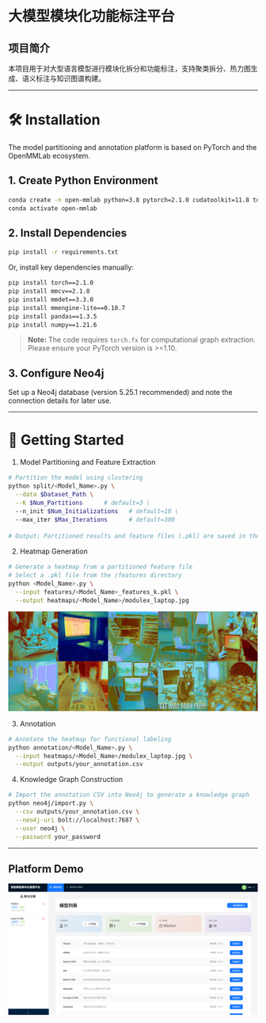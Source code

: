 # 大模型模块化功能标注平台

## 项目简介

本项目用于对大型语言模型进行模块化拆分和功能标注，支持聚类拆分、热力图生成、语义标注与知识图谱构建。

---

# 🛠 Installation

The model partitioning and annotation platform is based on PyTorch and the OpenMMLab ecosystem.

## 1. Create Python Environment

```bash
conda create -n open-mmlab python=3.8 pytorch=2.1.0 cudatoolkit=11.8 torchvision -c pytorch -y
conda activate open-mmlab
```

## 2. Install Dependencies

```bash
pip install -r requirements.txt
```

Or, install key dependencies manually:

```bash
pip install torch==2.1.0
pip install mmcv==2.1.0
pip install mmdet==3.3.0
pip install mmengine-lite==0.10.7
pip install pandas==1.3.5
pip install numpy==1.21.6
```

> **Note:** The code requires `torch.fx` for computational graph extraction. Please ensure your PyTorch version is >=1.10.

## 3. Configure Neo4j

Set up a Neo4j database (version 5.25.1 recommended) and note the connection details for later use.

---

# 🚀 Getting Started

1. Model Partitioning and Feature Extraction

```bash
# Partition the model using clustering
python split/<Model_Name>.py \
  --data $Dataset_Path \
  --K $Num_Partitions      # default=3 \
  --n_init $Num_Initializations   # default=10 \
  --max_iter $Max_Iterations      # default=300

# Output: Partitioned results and feature files (.pkl) are saved in the /features directory
```

2. Heatmap Generation

```bash
# Generate a heatmap from a partitioned feature file
# Select a .pkl file from the /features directory
python <Model_Name>.py \
  --input features/<Model_Name>_features_k.pkl \
  --output heatmaps/<Model_Name>/modulex_laptop.jpg
```

<img src="heatmaps/yolov3/module2_laptop.jpg" alt="Heatmap Example" width="600"/>

3. Annotation

```bash
# Annotate the heatmap for functional labeling
python annotation/<Model_Name>.py \
  --input heatmaps/<Model_Name>/modulex_laptop.jpg \
  --output outputs/your_annotation.csv
```

4. Knowledge Graph Construction

```bash
# Import the annotation CSV into Neo4j to generate a knowledge graph
python neo4j/import.py \
  --csv outputs/your_annotation.csv \
  --neo4j-uri bolt://localhost:7687 \
  --user neo4j \
  --password your_password
```

---

## Platform Demo

<img src="frontend/platform.png" alt="Platform Demo" width="800"/>

